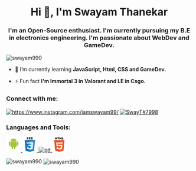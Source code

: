 <h1 align="center">Hi 👋, I'm Swayam Thanekar</h1>
<h3 align="center">I'm an Open-Source enthusiast. I'm currently pursuing my B.E in electronics engineering. I'm passionate about WebDev and GameDev.</h3>

<p align="left"> <img src="https://komarev.com/ghpvc/?username=swayam990&label=Profile%20views&color=0e75b6&style=flat" alt="swayam990" /> </p>

- 🌱 I’m currently learning **JavaScript, Html, CSS and GameDev.**

- ⚡ Fun fact **I'm Immortal 3 in Valorant and LE in Csgo.**

<h3 align="left">Connect with me:</h3>
<p align="left">
<a href="https://instagram.com/https://www.instagram.com/iamswayam99/" target="blank"><img align="center" src="https://raw.githubusercontent.com/rahuldkjain/github-profile-readme-generator/master/src/images/icons/Social/instagram.svg" alt="https://www.instagram.com/iamswayam99/" height="30" width="40" /></a>
<a href="https://discord.gg/SwayT#7998" target="blank"><img align="center" src="https://raw.githubusercontent.com/rahuldkjain/github-profile-readme-generator/master/src/images/icons/Social/discord.svg" alt="SwayT#7998" height="30" width="40" /></a>
</p>

<h3 align="left">Languages and Tools:</h3>
<p align="left"> <a href="https://developer.android.com" target="_blank" rel="noreferrer"> <img src="https://raw.githubusercontent.com/devicons/devicon/master/icons/android/android-original-wordmark.svg" alt="android" width="40" height="40"/> </a> <a href="https://www.w3schools.com/css/" target="_blank" rel="noreferrer"> <img src="https://raw.githubusercontent.com/devicons/devicon/master/icons/css3/css3-original-wordmark.svg" alt="css3" width="40" height="40"/> </a> <a href="https://git-scm.com/" target="_blank" rel="noreferrer"> <img src="https://www.vectorlogo.zone/logos/git-scm/git-scm-icon.svg" alt="git" width="40" height="40"/> </a> <a href="https://www.w3.org/html/" target="_blank" rel="noreferrer"> <img src="https://raw.githubusercontent.com/devicons/devicon/master/icons/html5/html5-original-wordmark.svg" alt="html5" width="40" height="40"/> </a> </p>

<p><img align="left" src="https://github-readme-stats.vercel.app/api/top-langs?username=swayam990&show_icons=true&locale=en&layout=compact" alt="swayam990" /></p>

<p>&nbsp;<img align="center" src="https://github-readme-stats.vercel.app/api?username=swayam990&show_icons=true&locale=en" alt="swayam990" /></p>
